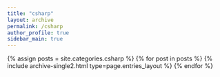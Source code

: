 ```yaml
---
title: "csharp"
layout: archive
permalink: /csharp
author_profile: true
sidebar_main: true
---
```



{% assign posts = site.categories.csharp %}
{% for post in posts %} {% include archive-single2.html type=page.entries_layout %} {% endfor %}